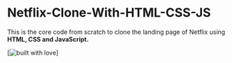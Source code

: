 # Netflix-Clone-With-HTML-CSS-JS
This is the core code from scratch to clone the landing page of Netflix using **HTML, CSS and JavaScript.**

<p align="center">

[![built with love](https://forthebadge.com/images/badges/built-with-love.svg)]

</p>
